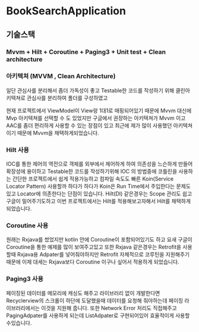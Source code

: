 # BookSearchApplication
## 기술스택
### Mvvm + Hilt + Coroutine + Paging3 + Unit test + Clean architecture

### 아키텍쳐 (MVVM , Clean Architecture)

일단 관심사를 분리해서 좀더 가독성이 좋고 Testable한 코드를 작성하기 위해 클린아키텍쳐로 관심사를 분리하여 폴더를 구성하였고

현재 프로젝트에서 ViewModel이 View랑 1대1로 매핑되어있기 때문에 Mvvm 대신에 Mvp 아키텍쳐를 선택할 수 도 있었지만 구글에서 권장하는 아키텍쳐가 Mvvm 이고 AAC를 좀더 편리하게 사용할 수 있는 장점이 있고 최근에 제가 많이 사용했던 아키텍쳐이기 때문에 Mvvm을 채택하게되었습니다.

### Hilt 사용

IOC를 통한 제어의 역전으로 객체를 외부에서 제어하게 하여 의존성을 느슨하게 만들어 확장성에 용이하고 Testable한 코드를 작성하기위해 IOC 의 방법중에 코틀린을 사용하는 간단한 프로젝트에서 쉽게 적용가능하고 컴파일 속도도 빠른 Koin(Service Locator Pattern) 사용할까 하다가 하다가 Koin은 Run Time에서 주입한다는 문제도 있고 Locator에 의존한다는 단점이 있습니다. Hilt(DI) 같은경우는 Scope 관리도 쉽고 구글이 밀어주기도하고 이번 프로젝트에서는 Hilt를 적용해보고자해서 Hilt를 채택하게 되었습니다.

### Coroutine 사용

원래는 Rxjava를 썼었지만 kotlin 안에 Coroutine이 포함되어있기도 하고 요새 구글이 Coroutine을 통한 예제를 많이 보여주고있고 또한 Rxjava 같은경우는 Retrofit을 사용할때 Rxjava용 Adpater를 넣어줘야하지만 Retrofit 자체적으로 코루틴을 지원해주기때문에 이제 대세는 Rxjava보다 Coroutine 이구나 싶어서 적용하게 되었습니다. 

### Paging3 사용

페이징된 데이터를 메모리에 캐싱도 해주고 라이브러리 없이 개발한다면 Recyclerview의 스크롤이 하단에 도달했을때 데이터를 요청해 줘야하는데 페이징 라이브러리에서는 이것을 지원해 줍니다. 또한 Network Error 처리도 직접해주고 PagingAdpater를 사용하게 되는데 ListAdpater로 구현되어있어 효율적이게 사용할수있습니다.
